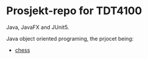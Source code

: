 # Prosjekt-repo for TDT4100

Java, JavaFX and JUnit5.

Java object oriented programing, the prjocet being:

* [chess](TDT4100/tree/main/project/src/main/java/chess)
